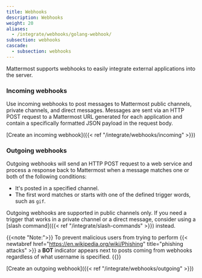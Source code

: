 ```yaml
---
title: Webhooks
description: Webhooks
weight: 20
aliases:
  - /integrate/webhooks/golang-webhook/
subsection: webhooks
cascade:
  - subsection: webhooks
---
```


Mattermost supports webhooks to easily integrate external applications into the server.

### Incoming webhooks

Use incoming webhooks to post messages to Mattermost public channels, private channels, and direct messages. Messages are sent via an HTTP POST request to a Mattermost URL generated for each application and contain a specifically formatted JSON payload in the request body.

[Create an incoming webhook]({{< ref "/integrate/webhooks/incoming" >}})

### Outgoing webhooks

Outgoing webhooks will send an HTTP POST request to a web service and process a response back to Mattermost when a message matches one or both of the following conditions:

- It's posted in a specified channel.
- The first word matches or starts with one of the defined trigger words, such as `gif`.

Outgoing webhooks are supported in public channels only. If you need a trigger that works in a private channel or a direct message, consider using a [slash command]({{< ref "/integrate/slash-commands" >}}) instead.

{{<note "Note:">}}
To prevent malicious users from trying to perform {{< newtabref href="https://en.wikipedia.org/wiki/Phishing" title="phishing attacks" >}} a **BOT** indicator appears next to posts coming from webhooks regardless of what username is specified.
{{</note>}}

[Create an outgoing webhook]({{< ref "/integrate/webhooks/outgoing" >}})
